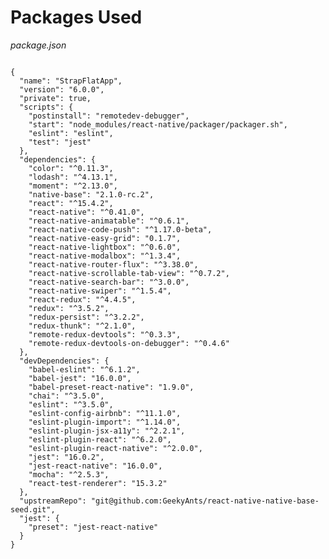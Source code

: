 # Packages Used

_package.json_

<pre class="line-numbers"><code class="language-json">
{
  "name": "StrapFlatApp",
  "version": "6.0.0",
  "private": true,
  "scripts": {
    "postinstall": "remotedev-debugger",
    "start": "node_modules/react-native/packager/packager.sh",
    "eslint": "eslint",
    "test": "jest"
  },
  "dependencies": {
    "color": "^0.11.3",
    "lodash": "^4.13.1",
    "moment": "^2.13.0",
    "native-base": "2.1.0-rc.2",
    "react": "^15.4.2",
    "react-native": "^0.41.0",
    "react-native-animatable": "^0.6.1",
    "react-native-code-push": "^1.17.0-beta",
    "react-native-easy-grid": "0.1.7",
    "react-native-lightbox": "^0.6.0",
    "react-native-modalbox": "^1.3.4",
    "react-native-router-flux": "^3.38.0",
    "react-native-scrollable-tab-view": "^0.7.2",
    "react-native-search-bar": "^3.0.0",
    "react-native-swiper": "^1.5.4",
    "react-redux": "^4.4.5",
    "redux": "^3.5.2",
    "redux-persist": "^3.2.2",
    "redux-thunk": "^2.1.0",
    "remote-redux-devtools": "^0.3.3",
    "remote-redux-devtools-on-debugger": "^0.4.6"
  },
  "devDependencies": {
    "babel-eslint": "^6.1.2",
    "babel-jest": "16.0.0",
    "babel-preset-react-native": "1.9.0",
    "chai": "^3.5.0",
    "eslint": "^3.5.0",
    "eslint-config-airbnb": "^11.1.0",
    "eslint-plugin-import": "^1.14.0",
    "eslint-plugin-jsx-a11y": "^2.2.1",
    "eslint-plugin-react": "^6.2.0",
    "eslint-plugin-react-native": "^2.0.0",
    "jest": "16.0.2",
    "jest-react-native": "16.0.0",
    "mocha": "^2.5.3",
    "react-test-renderer": "15.3.2"
  },
  "upstreamRepo": "git@github.com:GeekyAnts/react-native-native-base-seed.git",
  "jest": {
    "preset": "jest-react-native"
  }
}</code></pre>
